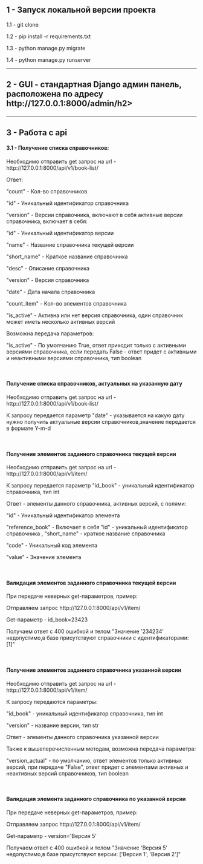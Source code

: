 <h2>1 - Запуск локальной версии проекта</h2>
<p>1.1 - git clone</p>
<p>1.2 - pip install -r requirements.txt</p>
<p>1.3 - python manage.py migrate</p>
<p>1.4 - python manage.py runserver<p>
  <hr>
<h2>2 - GUI - стандартная Django админ панель, расположена по адресу http://127.0.0.1:8000/admin/h2>
  <hr>
<h2>3 - Работа с api</h2>
<h4>3.1 - Получение списка справочников:</h4>
<p>Необходимо отправить get запрос на url - http://127.0.0.1:8000/api/v1/book-list/</p>
 <p>Ответ:</p>
  <p>"count" - Кол-во справочников</p>
  <p "next" - Следующая страница списка справочников, ответ приходит по 10 элементов</p>
  <p "previous" - Предыдущая страница списка справочников, ответ приходит по 10 элементов</p>
  <p "results" - Результат запроса, включает в себя:</p>
  <p> "id" - Уникальный идентификатор справочника</p>
  <p> "version" - Версии справочника, включают в себя активные версии справочника, включает в себя:</p>
  <p>"id" - Уникальный идентификатор версии</p>
  <p>"name" - Название справочника текущей версии</p>
  <p>"short_name" - Краткое название справочника</p>
  <p>"desc" - Описание справочника</p>
  <p>"version" - Версия справочника</p>
  <p> "date" - Дата начала справочника</p>
  <p> "count_item" - Кол-во элементов справочника</p>
  <p> "is_active" - Активна или нет версия справочника, один справочник может иметь несколько активных версий</p>
  <p>Возможна передача параметров:</p>
  <p>"is_active" - По умолчанию True, ответ приходит только с активными версиями справочника, если передать False - ответ придет с активными и неактивными версиями справочника, тип boolean</p>
<br>
  <h4>Получение списка справочников, актуальных на указанную дату</h4>
  <p>Необходимо отправить get запрос на url - http://127.0.0.1:8000/api/v1/book-list/</p>
  <P>К запросу передается параметр "date" - указывается на какую дату нужно получить актуальные версии справочников,значение передается в формате Y-m-d</p>
<br>
  <h4>Получение элементов заданного справочника текущей версии</h4>
  <p>Необходимо отправить get запрос на url - http://127.0.0.1:8000/api/v1/item/</p>
  <p>К запросу передается параметр "id_book"  - уникальный идентификатор справочника, тиn int</p> 
  <p>Ответ - элементы данного справочника, активных версий, с полями:</p>
  <p> "id" - Уникальный идентификатор элемента</p>
  <p> "reference_book" - Включает в себя "id" - уникальный идентификатор справочника , "short_name" - краткое название справочника</p>
  <p>"code" - Уникальный код элемента</p>
  <p> "value" - Значение элемента</p>
<br>
  <h4>Валидация элементов заданного справочника текущей версии</h4>
  <p>При передаче неверных get-параметров, пример:</p>
  <p>Отправляем запрос http://127.0.0.1:8000/api/v1/item/</p>
  <p>Get-параметр - id_book=23423</p>
  <p>Получаем ответ с 400 ошибкой и телом "Значение '234234' недопустимо,в базе присутствуют справочники с идентификаторами: [1]"</p>
<br>
  <h4>Получение элементов заданного справочника указанной версии</h4>
  <p>Необходимо отправить get запрос на url - http://127.0.0.1:8000/api/v1/item/</p>
  <p>К запросу передаются параметры:
    <p>"id_book" - уникальный идентификатор справочника, тиn int</p>
  <p>"version" - название версии, тип str</p>
  <p>Ответ - элементы данного справочника указанной версии</h4>
 <p>Также к вышеперечисленным методам, возможна передача параметра:</p>
 <p>"version_actual" - по умолчанию, ответ элементов только активных версий, при передаче "False", ответ придет с элементами активных и неактивных версий справочников, тип boolean</p>
 <br>
 <h4>Валидация элемента заданного справочника по указанной версии</h4>
  <p>При передаче неверных get-параметров, пример:</p>
  <p>Отправляем запрос http://127.0.0.1:8000/api/v1/item/</p>
  <p>Get-параметр - version='Версия 5'</p>
  <p>Получаем ответ с 400 ошибкой и телом "Значение 'Версия 5' недопустимо,в базе присутствуют версии: ['Версия 1', 'Версия 2']"</p>
